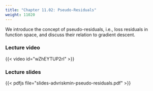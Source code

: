 ```yaml
---
title: "Chapter 11.02: Pseudo-Residuals"
weight: 11020
---
```

We introduce the concept of pseudo-residuals, i.e., loss residuals in function space, and discuss their relation to gradient descent.

<!--more-->

### Lecture video

{{< video id="wZhEYTUP2rI" >}}

### Lecture slides

{{< pdfjs file="slides-advriskmin-pseudo-residuals.pdf" >}}
